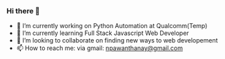 ### Hi there 👋

<!--
**pawanthanay/pawanthanay** is a ✨ _special_ ✨ repository because its `README.md` (this file) appears on your GitHub profile.

Here are some ideas to get you started:
-->
- 🔭 I’m currently working on Python Automation at Qualcomm(Temp)
- 🌱 I’m currently learning Full Stack Javascript Web Developer
- 👯 I’m looking to collaborate on finding new ways to web developement
- 📫 How to reach me: 
  via gmail: npawanthanay@gmail.com



